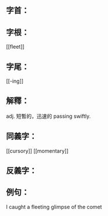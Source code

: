 
## 字首：

## 字根：
[[fleet]]

## 字尾：
[[-ing]]


## 解釋：
adj.
短暫的，迅速的
passing swiftly.


## 同義字：
[[cursory]]
[[momentary]]

## 反義字：

## 例句：
I caught a fleeting glimpse of the comet

